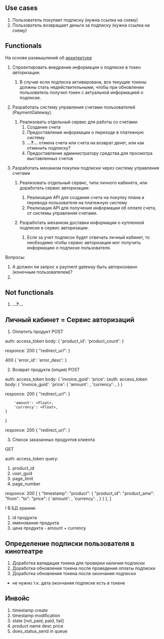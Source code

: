 ## Use cases
1. Пользователь покупает подписку (нужна ссылка на схему)
1. Пользователь возвращает деньги за подписку (нужна ссылка на схему)

## Functionals

На основе размышлений об [архитектуре](components.png)

1. Спроектировать внедрение информации о подписке в токен авторизации.
    1. В случае если подписка активирована, все текущие токены  должны стать недействительными, чтобы при обновлении пользователь получил токен с актуальной информацией о подписке.

1. Разработать систему управления счетами пользователей (PaymentGateway).
    1. Реализовать отдельный сервис для работы со счетами:
        1. Создание счета
        1. Предоставление информации о переходе в платежную систему
        1. **...?...** отмена счета или счета на возврат денег, или как отменить подписку?
        1. Предоставление администратору средства для просмотра выставленных счетов 

1. Разработать механизм покупки подписки через систему управления счетами
    1. Реализовать отдельный сервис, типа личного кабинета, или доработать сервис авторизации:
        1. Реализация API для создания счета на покупку плана и перевода пользователя на платежную систему
        2. Реализация API для получения информации об оплате счета, от системы управления счетами.

    1. Разработать механизм доставки информации о купленной подписке в сервис авторизации.
        1. Если за учет подписок будет отвечать личный кабинет, то необходимо чтобы сервис авторизации мог получить информацию о подписке пользователя.

Вопросы:
1. А должен ли запрос к payment gateway быть авторизованн (конечным пользователем)?
1. 

## Not functionals
1. **...?...**





## Личный кабинет = Сервис авторизаций

1. Оплатить продукт
POST

auth: access_token
body:
{
    'product_id': <String>
    'product_count': <Integrer>
}


responce:
200
{
    "redirect_url": <URL>
}

400
{
    'error_id': <String>
    'error_desc': <String>
}


2. Возврат продукта (опция)
POST

auth: access_token
body:
{
    'invoice_guid': <String>
    'price': {auth: access_token
body:
{
    'invoice_guid': <String>
    'price': {
        'amount': <Float>,
        'currency': <Float>,
    }
}


responce:
200
{
    "redirect_url": <URL>
}

        'amount': <Float>,
        'currency': <Float>,
    }
}


responce:
200
{
    "redirect_url": <URL>
}

3. Список заказанных продуктов клиента

GET

auth: access_token
query:
1. product_id
2. user_guid
3. page_limit
4. page_number


responce:
200
[
    {
        "timestamp":
        "product": {
            "product_id":
            "product_ame":
            "from":
            "to":
            "price": {
                'amount': <Float>,
                'currency': <Float>,
            }
        }
    },
]


! В БД храним:
1. id продукта
2. именование продукта
3. цена продукта - amount + currency



## Определение подписки пользователя в кинотеатре

1. Доработка валидации токена для проверки наличия подписки
2. Доработка обновления токена после проведения оплаты подписки
3. Доработка обновления токена после окончания подписки 
- не нужно т.к. дата окончания подписке есть в токене


## Инвойс
1. timestamp create
1. timestamp modification
1. state [not_paid, paid, fail]
1. product
    name
    desc
    price
1. does_status_send in queue